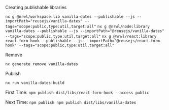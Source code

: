Creating publishable libraries

`nx g @nrwl/workspace:lib vanilla-dates --publishable --js --importPath="reusejs/vanilla-dates" --tags="scope:public,type:util,target:all"`
`nx g @nrwl/node:library vanilla-dates --publishable --js --importPath="@reusejs/vanilla-dates" --tags="scope:public,type:util,target:all"`
`nx g @nrwl/react:library react-form-hook --publishable --js --importPath="@reusejs/react-form-hook" --tags="scope:public,type:util,target:all"`

Remove

`nx generate remove vanilla-dates`

Publish

`nx run vanilla-dates:build`

First Time: `npm publish dist/libs/react-form-hook --access public`

Next Time: `npm publish npm publish dist/libs/vanilla-dates`
